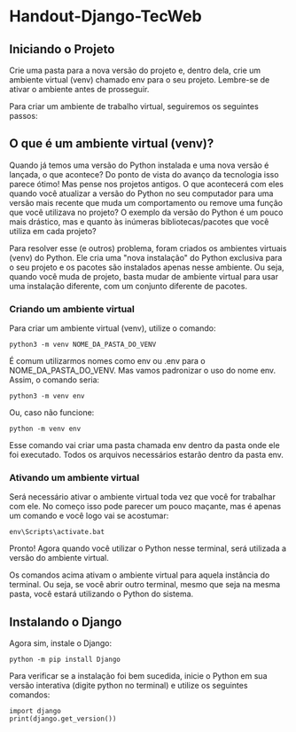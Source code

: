 # Handout-Django-TecWeb

## Iniciando o Projeto

Crie uma pasta para a nova versão do projeto e, dentro dela, crie um ambiente virtual (venv) chamado env para o seu projeto. Lembre-se de ativar o ambiente antes de prosseguir.

Para criar um ambiente de trabalho virtual, seguiremos os seguintes passos:

## O que é um ambiente virtual (venv)?

Quando já temos uma versão do Python instalada e uma nova versão é lançada, o que acontece? Do ponto de vista do avanço da tecnologia isso parece ótimo! Mas pense nos projetos antigos. O que acontecerá com eles quando você atualizar a versão do Python no seu computador para uma versão mais recente que muda um comportamento ou remove uma função que você utilizava no projeto? O exemplo da versão do Python é um pouco mais drástico, mas e quanto às inúmeras bibliotecas/pacotes que você utiliza em cada projeto?

Para resolver esse (e outros) problema, foram criados os ambientes virtuais (venv) do Python. Ele cria uma "nova instalação" do Python exclusiva para o seu projeto e os pacotes são instalados apenas nesse ambiente. Ou seja, quando você muda de projeto, basta mudar de ambiente virtual para usar uma instalação diferente, com um conjunto diferente de pacotes.

### Criando um ambiente virtual

Para criar um ambiente virtual (venv), utilize o comando:

    python3 -m venv NOME_DA_PASTA_DO_VENV

É comum utilizarmos nomes como env ou .env para o NOME_DA_PASTA_DO_VENV. Mas vamos padronizar o uso do nome env. Assim, o comando seria:

    python3 -m venv env

Ou, caso não funcione:

    python -m venv env

Esse comando vai criar uma pasta chamada env dentro da pasta onde ele foi executado. Todos os arquivos necessários estarão dentro da pasta env.

### Ativando um ambiente virtual

Será necessário ativar o ambiente virtual toda vez que você for trabalhar com ele. No começo isso pode parecer um pouco maçante, mas é apenas um comando e você logo vai se acostumar:

    env\Scripts\activate.bat

Pronto! Agora quando você utilizar o Python nesse terminal, será utilizada a versão do ambiente virtual.

Os comandos acima ativam o ambiente virtual para aquela instância do terminal. Ou seja, se você abrir outro terminal, mesmo que seja na mesma pasta, você estará utilizando o Python do sistema.

## Instalando o Django

Agora sim, instale o Django:

    python -m pip install Django

Para verificar se a instalação foi bem sucedida, inicie o Python em sua versão interativa (digite python no terminal) e utilize os seguintes comandos:

    import django
    print(django.get_version())
